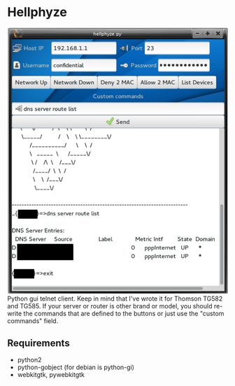 Hellphyze
=====
<img src="data_hellphyze/hellphyze_preview.png" alt="" /><br/>
Python gui telnet client. Keep in mind that I've wrote it for Thomson TG582 and TG585. If your server or router is other brand or model, you should re-write the commands that are defined to the buttons or just use the "custom commands" field.

## Requirements

* python2
* python-gobject (for debian is python-gi)
* webkitgtk, pywebkitgtk